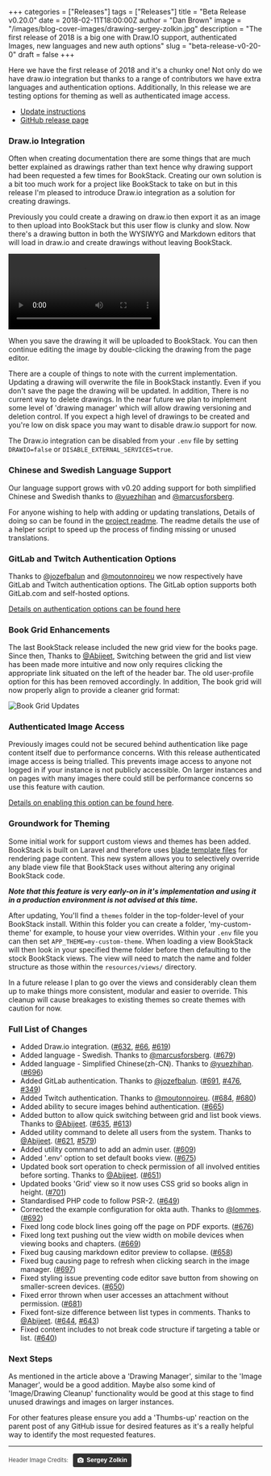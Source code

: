+++
categories = ["Releases"]
tags = ["Releases"]
title = "Beta Release v0.20.0"
date = 2018-02-11T18:00:00Z
author = "Dan Brown"
image = "/images/blog-cover-images/drawing-sergey-zolkin.jpg"
description = "The first release of 2018 is a big one with Draw.IO support, authenticated Images, new languages and new auth options"
slug = "beta-release-v0-20-0"
draft = false
+++

Here we have the first release of 2018 and it's a chunky one! Not only do we have draw.io integration but thanks to a range of contributors we have extra languages and authentication options. Additionally, In this release we are testing options for theming as well as authenticated image access.

* [Update instructions](https://www.bookstackapp.com/docs/admin/updates)
* [GitHub release page](https://github.com/BookStackApp/BookStack/releases/tag/v0.20.0)

### Draw.io Integration

Often when creating documentation there are some things that are much better explained as drawings rather than text hence why drawing support had been requested a few times for BookStack. Creating our own solution is a bit too much work for a project like BookStack to take on but in this release I'm pleased to introduce Draw.io integration as a solution for creating drawings.

Previously you could create a drawing on draw.io then export it as an image to then upload into BookStack but this user flow is clunky and slow. Now there's a drawing button in both the WYSIWYG and Markdown editors that will load in draw.io and create drawings without leaving BookStack.

<video src="/images/2018/02/drawio-support.mp4" controls></video>

When you save the drawing it will be uploaded to BookStack. You can then continue editing the image by double-clicking the drawing from the page editor.

There are a couple of things to note with the current implementation. Updating a drawing will overwrite the file in BookStack instantly. Even if you don't save the page the drawing will be updated. In addition, There is no current way to delete drawings. In the near future we plan to implement some level of 'drawing manager' which will allow drawing versioning and deletion control. If you expect a high level of drawings to be created and you're low on disk space you may want to disable draw.io support for now. 

The Draw.io integration can be disabled from your `.env` file by setting `DRAWIO=false` or `DISABLE_EXTERNAL_SERVICES=true`.

### Chinese and Swedish Language Support

Our language support grows with v0.20 adding support for both simplified Chinese and Swedish thanks to [@yuezhihan](https://github.com/BookStackApp/BookStack/pull/696) and [@marcusforsberg](https://github.com/BookStackApp/BookStack/pull/679).

For anyone wishing to help with adding or updating translations, Details of doing so can be found in the [project readme](https://github.com/BookStackApp/BookStack#translations). The readme details the use of a helper script to speed up the process of finding missing or unused translations.

### GitLab and Twitch Authentication Options

Thanks to [@jozefbalun](https://github.com/BookStackApp/BookStack/pull/691) and [@moutonnoireu](https://github.com/BookStackApp/BookStack/pull/684) we now respectively have GitLab and Twitch authentication options. The GitLab option supports both GitLab.com and self-hosted options.

[Details on authentication options can be found here](/docs/admin/third-party-auth/)

### Book Grid Enhancements

The last BookStack release included the new grid view for the books page. Since then, Thanks to [@Abijeet](https://github.com/BookStackApp/BookStack/pull/635), Switching between the grid and list view has been made more intuitive and now only requires clicking the appropriate link situated on the left of the header bar. The old user-profile option for this has been removed accordingly. In addition, The book grid will now properly align to provide a cleaner grid format:

![Book Grid Updates](/images/2018/02/book-grid-updates.png)

### Authenticated Image Access

Previously images could not be secured behind authentication like page content itself due to performance concerns. With this release authenticated image access is being trialled. This prevents image access to anyone not logged in if your instance is not publicly accessible. On larger instances and on pages with many images there could still be performance concerns so use this feature with caution.

[Details on enabling this option can be found here](/docs/admin/security#image-authentication).  

### Groundwork for Theming

Some initial work for support custom views and themes has been added. BookStack is built on Laravel and therefore uses [blade template files](https://laravel.com/docs/5.5/blade) for rendering page content. This new system allows you to selectively override any blade view file that BookStack uses without altering any original BookStack code.

***Note that this feature is very early-on in it's implementation and using it in a production environment is not advised at this time.***

After updating, You'll find a `themes` folder in the top-folder-level of your BookStack install. Within this folder you can create a folder, 'my-custom-theme' for example, to house your view overrides. Within your `.env` file you can then set `APP_THEME=my-custom-theme`. When loading a view BookStack will then look in your specified theme folder before then defaulting to the stock BookStack views. The view will need to match the name and folder structure as those within the `resources/views/` directory.

In a future release I plan to go over the views and considerably clean them up to make things more consistent, modular and easier to override. This cleanup will cause breakages to existing themes so create themes with caution for now.

### Full List of Changes

* Added Draw.io integration. ([#632](https://github.com/BookStackApp/BookStack/pull/632), [#66](https://github.com/BookStackApp/BookStack/issues/66), [#619](https://github.com/BookStackApp/BookStack/issues/619))
* Added language - Swedish. Thanks to [@marcusforsberg](https://github.com/BookStackApp/BookStack/pull/679). ([#679](https://github.com/BookStackApp/BookStack/pull/679))
* Added language - Simplified Chinese(zh-CN). Thanks to [@yuezhihan](https://github.com/BookStackApp/BookStack/pull/696). ([#696](https://github.com/BookStackApp/BookStack/pull/696))
* Added GitLab authentication. Thanks to [@jozefbalun](https://github.com/BookStackApp/BookStack/pull/691). ([#691](https://github.com/BookStackApp/BookStack/pull/691), [#476](https://github.com/BookStackApp/BookStack/issues/476), [#349](https://github.com/BookStackApp/BookStack/issues/349))
* Added Twitch authentication. Thanks to [@moutonnoireu](https://github.com/BookStackApp/BookStack/pull/684). ([#684](https://github.com/BookStackApp/BookStack/pull/684), [#680](https://github.com/BookStackApp/BookStack/issues/680))
* Added ability to secure images behind authentication. ([#665](https://github.com/BookStackApp/BookStack/pull/665))
* Added button to allow quick switching between grid and list book views. Thanks to [@Abijeet](https://github.com/BookStackApp/BookStack/pull/635). ([#635](https://github.com/BookStackApp/BookStack/pull/635), [#613](https://github.com/BookStackApp/BookStack/issues/613))
* Added utility command to delete all users from the system. Thanks to [@Abijeet](https://github.com/BookStackApp/BookStack/pull/621). ([#621](https://github.com/BookStackApp/BookStack/pull/621), [#579](https://github.com/BookStackApp/BookStack/issues/579))
* Added utility command to add an admin user. ([#609](https://github.com/BookStackApp/BookStack/issues/609))
* Added '.env' option to set default books view. ([#675](https://github.com/BookStackApp/BookStack/issues/675))
* Updated book sort operation to check permission of all involved entities before sorting. Thanks to [@Abijeet](https://github.com/BookStackApp/BookStack/pull/651). ([#651](https://github.com/BookStackApp/BookStack/pull/651))
* Updated books 'Grid' view so it now uses CSS grid so books align in height. ([#701](https://github.com/BookStackApp/BookStack/issues/701))
* Standardised PHP code to follow PSR-2. ([#649](https://github.com/BookStackApp/BookStack/issues/649))
* Corrected the example configuration for okta auth. Thanks to [@lommes](https://github.com/BookStackApp/BookStack/pull/692). ([#692](https://github.com/BookStackApp/BookStack/pull/692))
* Fixed long code block lines going off the page on PDF exports. ([#676](https://github.com/BookStackApp/BookStack/issues/676))
* Fixed long text pushing out the view width on mobile devices when viewing books and chapters. ([#669](https://github.com/BookStackApp/BookStack/issues/669))
* Fixed bug causing markdown editor preview to collapse. ([#658](https://github.com/BookStackApp/BookStack/issues/658))
* Fixed bug causing page to refresh when clicking search in the image manager. ([#697](https://github.com/BookStackApp/BookStack/issues/697))
* Fixed styling issue preventing code editor save button from showing on smaller-screen devices. ([#650](https://github.com/BookStackApp/BookStack/issues/650))
* Fixed error thrown when user accesses an attachment without permission. ([#681](https://github.com/BookStackApp/BookStack/issues/681))
* Fixed font-size difference between list types in comments. Thanks to [@Abijeet](https://github.com/BookStackApp/BookStack/pull/644). ([#644](https://github.com/BookStackApp/BookStack/pull/644), [#643](https://github.com/BookStackApp/BookStack/issues/643))
* Fixed content includes to not break code structure if targeting a table or list. ([#640](https://github.com/BookStackApp/BookStack/issues/640))


### Next Steps

As mentioned in the article above a 'Drawing Manager', similar to the 'Image Manager', would be a good addition. Maybe also some kind of 'Image/Drawing Cleanup' functionality would be good at this stage to find unused drawings and images on larger instances.

For other features please ensure you add a 'Thumbs-up' reaction on the parent post of any GitHub issue for desired features as it's a really helpful way to identify the most requested features.

----

<span style="font-size: 0.8em;opacity:0.8;">Header Image Credits: &nbsp; <a style="background-color:black;color:white;text-decoration:none;padding:4px 6px;font-family:-apple-system, BlinkMacSystemFont, &quot;San Francisco&quot;, &quot;Helvetica Neue&quot;, Helvetica, Ubuntu, Roboto, Noto, &quot;Segoe UI&quot;, Arial, sans-serif;font-size:12px;font-weight:bold;line-height:1.2;display:inline-block;border-radius:3px;" href="https://unsplash.com/@szolkin?utm_medium=referral&amp;utm_campaign=photographer-credit&amp;utm_content=creditBadge" target="_blank" rel="noopener noreferrer" title="Download free do whatever you want high-resolution photos from Sergey Zolkin"><span style="display:inline-block;padding:2px 3px;"><svg xmlns="http://www.w3.org/2000/svg" style="height:12px;width:auto;position:relative;vertical-align:middle;top:-1px;fill:white;" viewBox="0 0 32 32"><title>unsplash-logo</title><path d="M20.8 18.1c0 2.7-2.2 4.8-4.8 4.8s-4.8-2.1-4.8-4.8c0-2.7 2.2-4.8 4.8-4.8 2.7.1 4.8 2.2 4.8 4.8zm11.2-7.4v14.9c0 2.3-1.9 4.3-4.3 4.3h-23.4c-2.4 0-4.3-1.9-4.3-4.3v-15c0-2.3 1.9-4.3 4.3-4.3h3.7l.8-2.3c.4-1.1 1.7-2 2.9-2h8.6c1.2 0 2.5.9 2.9 2l.8 2.4h3.7c2.4 0 4.3 1.9 4.3 4.3zm-8.6 7.5c0-4.1-3.3-7.5-7.5-7.5-4.1 0-7.5 3.4-7.5 7.5s3.3 7.5 7.5 7.5c4.2-.1 7.5-3.4 7.5-7.5z"></path></svg></span><span style="display:inline-block;padding:2px 3px;">Sergey Zolkin</span></a></span>
